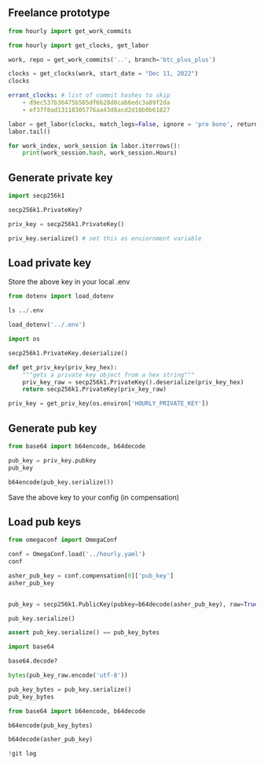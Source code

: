 ## Freelance prototype

```python
from hourly import get_work_commits
```

```python
from hourly import get_clocks, get_labor
```

```python
work, repo = get_work_commits('..', branch='btc_plus_plus')
```

```python
clocks = get_clocks(work, start_date = "Dec 11, 2022")
clocks
```

```yaml
errant_clocks: # list of commit hashes to skip
    - d9ec537b36475b565df6b28d0cab6edc3a89f2da
    - ef37f8ad13118305776aa43d8acd2d18b0b61827
```

```python
labor = get_labor(clocks, match_logs=False, ignore = 'pro bono', return_hashes=True)
labor.tail()
```

```python
for work_index, work_session in labor.iterrows():
    print(work_session.hash, work_session.Hours)
```

## Generate private key

```python
import secp256k1
```

```python
secp256k1.PrivateKey?
```

```python
priv_key = secp256k1.PrivateKey()
```

```python
priv_key.serialize() # set this as enviornment variable
```

## Load private key


Store the above key in your local .env

```python
from dotenv import load_dotenv
```

```python
ls ../.env
```

```python
load_dotenv('../.env')
```

```python
import os
```

```python
secp256k1.PrivateKey.deserialize()
```

```python
def get_priv_key(priv_key_hex):
    """gets a private key object from a hex string"""
    priv_key_raw = secp256k1.PrivateKey().deserialize(priv_key_hex)
    return secp256k1.PrivateKey(priv_key_raw)
```

```python
priv_key = get_priv_key(os.environ['HOURLY_PRIVATE_KEY'])
```

## Generate pub key

```python
from base64 import b64encode, b64decode
```

```python
pub_key = priv_key.pubkey
pub_key
```

```python
b64encode(pub_key.serialize())
```

Save the above key to your config (in compensation)


## Load pub keys

```python
from omegaconf import OmegaConf
```

```python
conf = OmegaConf.load('../hourly.yaml')
conf
```

```python
asher_pub_key = conf.compensation[0]['pub_key']
asher_pub_key
```

```python

```

```python
pub_key = secp256k1.PublicKey(pubkey=b64decode(asher_pub_key), raw=True)
```

```python
pub_key.serialize()
```

```python
assert pub_key.serialize() == pub_key_bytes
```

```python
import base64
```

```python
base64.decode?
```

```python
bytes(pub_key_raw.encode('utf-8'))
```

```python
pub_key_bytes = pub_key.serialize()
pub_key_bytes
```

```python
from base64 import b64encode, b64decode
```

```python
b64encode(pub_key_bytes)
```

```python
b64decode(asher_pub_key)
```

```python
!git log
```

```python

```
